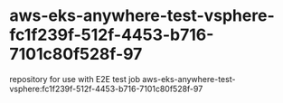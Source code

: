 # aws-eks-anywhere-test-vsphere-fc1f239f-512f-4453-b716-7101c80f528f-97
repository for use with E2E test job aws-eks-anywhere-test-vsphere:fc1f239f-512f-4453-b716-7101c80f528f-97

